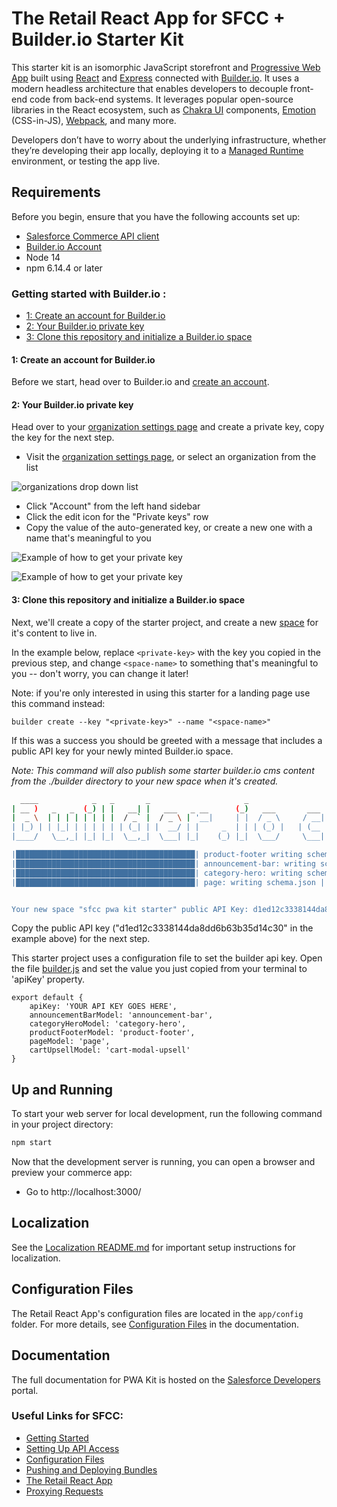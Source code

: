 # The Retail React App for SFCC + Builder.io Starter Kit

This starter kit is an isomorphic JavaScript storefront and [Progressive Web App](https://developer.mozilla.org/en-US/docs/Web/Progressive_web_apps) built using [React](https://reactjs.org/) and [Express](https://expressjs.com/) connected with [Builder.io](https://builder.io). It uses a modern headless architecture that enables developers to decouple front-end code from back-end systems. It leverages popular open-source libraries in the React ecosystem, such as [Chakra UI](https://chakra-ui.com/) components, [Emotion](https://emotion.sh/docs/introduction) (CSS-in-JS), [Webpack](https://webpack.js.org/), and many more.

Developers don’t have to worry about the underlying infrastructure, whether they’re developing their app locally, deploying it to a [Managed Runtime](https://developer.salesforce.com/docs/commerce/pwa-kit-managed-runtime/guide/mrt-overview.html) environment, or testing the app live.

## Requirements

Before you begin, ensure that you have the following accounts set up:

-   [Salesforce Commerce API client](https://developer.salesforce.com/docs/commerce/pwa-kit-managed-runtime/guide/setting-up-api-access.html)
-   [Builder.io Account](https://builder.io)
-   Node 14
-   npm 6.14.4 or later


### Getting started with Builder.io :
  - [1: Create an account for Builder.io](#1-create-an-account-for-builderio)
  - [2: Your Builder.io private key](#2-your-builderio-private-key)
  - [3: Clone this repository and initialize a Builder.io space](#3-clone-this-repository-and-initialize-a-builderio-space)

#### 1: Create an account for Builder.io

Before we start, head over to Builder.io and [create an account](https://builder.io/signup).

#### 2: Your Builder.io private key

Head over to your [organization settings page](https://builder.io/account/organization?root=true) and create a
private key, copy the key for the next step.

- Visit the [organization settings page](https://builder.io/account/organization?root=true), or select
  an organization from the list 

![organizations drop down list](https://cdn.builder.io/api/v1/image/assets%2Fd1ed12c3338144da8dd6b63b35d14c30%2F573b9e0ce1fc43c09a069fd4976be47c)

- Click "Account" from the left hand sidebar
- Click the edit icon for the "Private keys" row
- Copy the value of the auto-generated key, or create a new one with a name that's meaningful to you


![Example of how to get your private key](https://cdn.builder.io/api/v1/image/assets%2Fd1ed12c3338144da8dd6b63b35d14c30%2Fd824c5a4ddc3436e806d4b7305961d96)

![Example of how to get your private key](https://cdn.builder.io/api/v1/image/assets%2Fd1ed12c3338144da8dd6b63b35d14c30%2F7a121a72a0f749a1a9d154b96914be26)

#### 3: Clone this repository and initialize a Builder.io space

Next, we'll create a copy of the starter project, and create a new
[space](https://www.builder.io/c/docs/spaces) for it's content to live
in.

In the example below, replace `<private-key>` with the key you copied
in the previous step, and change `<space-name>` to something that's
meaningful to you -- don't worry, you can change it later!

Note:
if you're only interested in using this starter for a landing page use this command instead:

```
builder create --key "<private-key>" --name "<space-name>"
```


If this was a success you should be greeted with a message that
includes a public API key for your newly minted Builder.io space.

*Note: This command will also publish some starter builder.io cms
content from the ./builder directory to your new space when it's
created.*

``` bash
  ____            _   _       _                     _                    _   _ 
| __ )   _   _  (_) | |   __| |   ___   _ __      (_)   ___       ___  | | (_)
|  _ \  | | | | | | | |  / _` |  / _ \ | '__|     | |  / _ \     / __| | | | |
| |_) | | |_| | | | | | | (_| | |  __/ | |     _  | | | (_) |   | (__  | | | |
|____/   \__,_| |_| |_|  \__,_|  \___| |_|    (_) |_|  \___/     \___| |_| |_|

|████████████████████████████████████████| product-footer writing schema.json | 1/1
|████████████████████████████████████████| announcement-bar: writing schema.json | 1/1
|████████████████████████████████████████| category-hero: writing schema.json | 1/1
|████████████████████████████████████████| page: writing schema.json | 2/2


Your new space "sfcc pwa kit starter" public API Key: d1ed12c3338144da8dd6b63b35d14c30
```

Copy the public API key ("d1ed12c3338144da8dd6b63b35d14c30" in the example above) for the next step.

This starter project uses a configuration file to set the builder api key.
Open the file [builder.js](./app/utils/builder.js) and
set the value you just copied from your terminal to 'apiKey' property.

```
export default {
    apiKey: 'YOUR API KEY GOES HERE',
    announcementBarModel: 'announcement-bar',
    categoryHeroModel: 'category-hero',
    productFooterModel: 'product-footer',
    pageModel: 'page',
    cartUpsellModel: 'cart-modal-upsell'
}
```

## Up and Running

To start your web server for local development, run the following command in your project directory:

```bash
npm start
```

Now that the development server is running, you can open a browser and preview your commerce app:

-   Go to http://localhost:3000/

## Localization

See the [Localization README.md](./app/translations/README.md) for important setup instructions for localization.

## Configuration Files

The Retail React App's configuration files are located in the `app/config` folder. For more details, see [Configuration Files](https://developer.salesforce.com/docs/commerce/pwa-kit-managed-runtime/guide/configuration-options.html) in the documentation.

## Documentation

The full documentation for PWA Kit is hosted on the [Salesforce Developers](https://developer.salesforce.com/docs/commerce/pwa-kit-managed-runtime/overview) portal.

### Useful Links for SFCC:

-   [Getting Started](https://developer.salesforce.com/docs/commerce/pwa-kit-managed-runtime/guide/getting-started.html)
-   [Setting Up API Access](https://developer.salesforce.com/docs/commerce/pwa-kit-managed-runtime/guide/setting-up-api-access.html)
-   [Configuration Files](https://developer.salesforce.com/docs/commerce/pwa-kit-managed-runtime/guide/configuration-options.html)
-   [Pushing and Deploying Bundles](https://developer.salesforce.com/docs/commerce/pwa-kit-managed-runtime/guide/pushing-and-deploying-bundles.html)
-   [The Retail React App](https://developer.salesforce.com/docs/commerce/pwa-kit-managed-runtime/guide/retail-react-app.html)
-   [Proxying Requests](https://developer.salesforce.com/docs/commerce/pwa-kit-managed-runtime/guide/proxying-requests.html)
